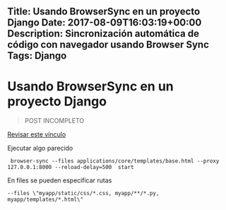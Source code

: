 Title: Usando BrowserSync en un proyecto Django
Date: 2017-08-09T16:03:19+00:00
Description: Sincronización automática de código con navegador usando Browser Sync
Tags: Django
---
# Usando BrowserSync en un proyecto Django

> POST INCOMPLETO

[Revisar este vínculo](https://www.metaltoad.com/blog/instant-reload-django-npm-and-browsersync)

Ejecutar algo parecido 

```
 browser-sync --files applications/core/templates/base.html --proxy 127.0.0.1:8000 --reload-delay=500  start
```

En files se pueden especificar rutas

```
--files \"myapp/static/css/*.css, myapp/**/*.py, myapp/templates/*.html\"
```